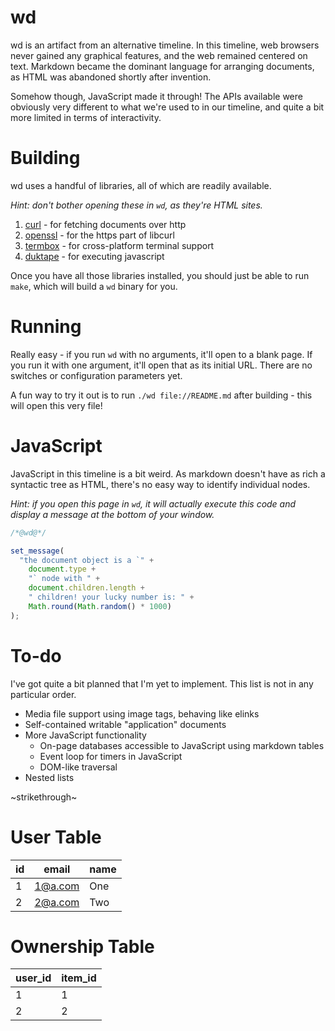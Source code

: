 # wd

wd is an artifact from an alternative timeline. In this timeline, web browsers
never gained any graphical features, and the web remained centered on text.
Markdown became the dominant language for arranging documents, as HTML was
abandoned shortly after invention.

Somehow though, JavaScript made it through! The APIs available were obviously
very different to what we're used to in our timeline, and quite a bit more
limited in terms of interactivity.

# Building

wd uses a handful of libraries, all of which are readily available.

_Hint: don't bother opening these in `wd`, as they're HTML sites._

1.  [curl](https://curl.haxx.se/) - for fetching documents over http
2.  [openssl](https://www.openssl.org/) - for the https part of libcurl
3.  [termbox](https://github.com/nsf/termbox) - for cross-platform terminal support
4.  [duktape](https://duktape.org/) - for executing javascript

Once you have all those libraries installed, you should just be able to run
`make`, which will build a `wd` binary for you.

# Running

Really easy - if you run `wd` with no arguments, it'll open to a blank page.
If you run it with one argument, it'll open that as its initial URL. There are
no switches or configuration parameters yet.

A fun way to try it out is to run `./wd file://README.md` after building -
this will open this very file!

# JavaScript

JavaScript in this timeline is a bit weird. As markdown doesn't have as rich a
syntactic tree as HTML, there's no easy way to identify individual nodes.

_Hint: if you open this page in `wd`, it will actually execute this code and
display a message at the bottom of your window._

```javascript
/*@wd@*/

set_message(
  "the document object is a `" +
    document.type +
    "` node with " +
    document.children.length +
    " children! your lucky number is: " +
    Math.round(Math.random() * 1000)
);
```

# To-do

I've got quite a bit planned that I'm yet to implement. This list is not in any particular order.

- Media file support using image tags, behaving like elinks
- Self-contained writable "application" documents
- More JavaScript functionality
  - On-page databases accessible to JavaScript using markdown tables
  - Event loop for timers in JavaScript
  - DOM-like traversal
- Nested lists

~strikethrough~

# User Table

| id  | email   | name |
| --- | ------- | ---- |
| 1   | 1@a.com | One  |
| 2   | 2@a.com | Two  |

# Ownership Table

| user_id | item_id |
| ------- | ------- |
| 1       | 1       |
| 2       | 2       |
